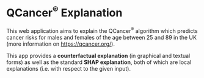 # QCancer<sup>&reg;</sup> Explanation

This web application aims to explain the QCancer<sup>&reg;</sup> algorithm which predicts cancer risks for males and females of the age between 25 and 89 in the UK (more information on https://qcancer.org/).

This app provides a **counterfactual explanation** (in graphical and textual forms) as well as the standard **SHAP explanation**, both of which are local explanations (i.e. with respect to the given input).
